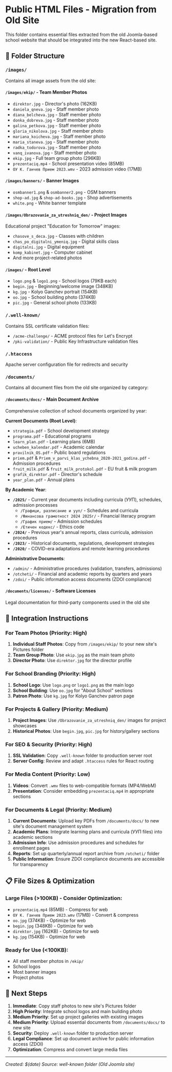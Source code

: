# Public HTML Files - Migration from Old Site

This folder contains essential files extracted from the old Joomla-based school website that should be integrated into the new React-based site.

## 📁 Folder Structure

### `/images/`
Contains all image assets from the old site:

#### `/images/ekip/` - Team Member Photos
- `direktor.jpg` - Director's photo (162KB)
- `daniela_qneva.jpg` - Staff member photo
- `diana_belcheva.jpg` - Staff member photo
- `donka_dobreva.jpg` - Staff member photo
- `galina_petkova.jpg` - Staff member photo
- `gloria_nikolova.jpg` - Staff member photo
- `mariana_koicheva.jpg` - Staff member photo
- `maria_staneva.jpg` - Staff member photo
- `radka_todorova.jpg` - Staff member photo
- `vanq_ivanova.jpg` - Staff member photo
- `ekip.jpg` - Full team group photo (296KB)
- `prezentaciq.mp4` - School presentation video (85MB)
- `ОУ К. Ганчев Прием 2023.wmv` - 2023 admission video (17MB)

#### `/images/banners/` - Banner Images
- `osmbanner1.png` & `osmbanner2.png` - OSM banners
- `shop-ad.jpg` & `shop-ad-books.jpg` - Shop advertisements
- `white.png` - White banner template

#### `/images/Obrazovanie_za_utreshniq_den/` - Project Images
Educational project "Education for Tomorrow" images:
- `chasove_s_deca.jpg` - Classes with children
- `chas_po_digitalni_ymeniq.jpg` - Digital skills class
- `digitalni.jpg` - Digital equipment
- `komp_kabinet.jpg` - Computer cabinet
- And more project-related photos

#### `/images/` - Root Level
- `logo.png` & `logo1.png` - School logos (79KB each)
- `begin.jpg` - Beginning/welcome image (348KB)
- `kg.jpg` - Kolyo Ganchev portrait (154KB)
- `oo.jpg` - School building photo (374KB)
- `pic.jpg` - General school photo (133KB)

### `/.well-known/`
Contains SSL certificate validation files:
- `/acme-challenge/` - ACME protocol files for Let's Encrypt
- `/pki-validation/` - Public Key Infrastructure validation files

### `/.htaccess`
Apache server configuration file for redirects and security

### `/documents/`
Contains all document files from the old site organized by category:

#### `/documents/docs/` - Main Document Archive
Comprehensive collection of school documents organized by year:

**Current Documents (Root Level)**:
- `strategia.pdf` - School development strategy
- `programa.pdf` - Educational programs
- `learn_plan.pdf` - Learning plans (6MB)
- `ucheben_kalendar.pdf` - Academic calendar
- `pravilnik_OS.pdf` - Public board regulations
- `priem.pdf` & `Priem_v_parvi_klas_ychebna_2020-2021_godina.pdf` - Admission procedures
- `fruit_milk.pdf` & `fruit_milk_protokol.pdf` - EU fruit & milk program
- `grafik_direktor.pdf` - Director's schedule
- `year_plan.pdf` - Annual plans

**By Academic Year**:
- **`/2025/`** - Current year documents including curricula (УУП), schedules, admission processes
  - `/Графици, разписание и ууп/` - Schedules and curricula
  - `/Финансова грамотност 2024 2025г/` - Financial literacy program
  - `/График прием/` - Admission schedules
  - `/Етичен кодекс/` - Ethics code
- **`/2024/`** - Previous year's annual reports, class curricula, admission procedures
- **`/2023/`** - Historical documents, regulations, development strategies
- **`/2020/`** - COVID-era adaptations and remote learning procedures

**Administrative Documents**:
- `/admin/` - Administrative procedures (validation, transfers, admissions)
- `/otcheti/` - Financial and academic reports by quarters and years
- `/zdoi/` - Public information access documents (ZDOI compliance)

#### `/documents/licenses/` - Software Licenses
Legal documentation for third-party components used in the old site

## 🔄 Integration Instructions

### For Team Photos (Priority: High)
1. **Individual Staff Photos**: Copy from `/images/ekip/` to your new site's Pictures folder
2. **Team Group Photo**: Use `ekip.jpg` as the main team photo
3. **Director Photo**: Use `direktor.jpg` for the director profile

### For School Branding (Priority: High)
1. **School Logo**: Use `logo.png` or `logo1.png` as the main logo
2. **School Building**: Use `oo.jpg` for "About School" sections
3. **Patron Photo**: Use `kg.jpg` for Kolyo Ganchev patron page

### For Projects & Gallery (Priority: Medium)
1. **Project Images**: Use `/Obrazovanie_za_utreshniq_den/` images for project showcases
2. **Historical Photos**: Use `begin.jpg`, `pic.jpg` for history/gallery sections

### For SEO & Security (Priority: High)
1. **SSL Validation**: Copy `.well-known` folder to production server root
2. **Server Config**: Review and adapt `.htaccess` rules for React routing

### For Media Content (Priority: Low)
1. **Videos**: Convert `.wmv` files to web-compatible formats (MP4/WebM)
2. **Presentation**: Consider embedding `prezentaciq.mp4` in appropriate sections

### For Documents & Legal (Priority: Medium)
1. **Current Documents**: Upload key PDFs from `/documents/docs/` to new site's document management system
2. **Academic Plans**: Integrate learning plans and curricula (УУП files) into academic sections
3. **Admission Info**: Use admission procedures and schedules for enrollment pages
4. **Reports**: Set up quarterly/annual report archive from `/otcheti/` folder
5. **Public Information**: Ensure ZDOI compliance documents are accessible for transparency

## 📋 File Sizes & Optimization

### Large Files (>100KB) - Consider Optimization:
- `prezentaciq.mp4` (85MB) - Compress for web
- `ОУ К. Ганчев Прием 2023.wmv` (17MB) - Convert & compress
- `oo.jpg` (374KB) - Optimize for web
- `begin.jpg` (348KB) - Optimize for web
- `direktor.jpg` (162KB) - Optimize for web
- `kg.jpg` (154KB) - Optimize for web

### Ready for Use (<100KB):
- All staff member photos in `/ekip/`
- School logos
- Most banner images
- Project photos

## 🎯 Next Steps

1. **Immediate**: Copy staff photos to new site's Pictures folder
2. **High Priority**: Integrate school logos and main building photo
3. **Medium Priority**: Set up project galleries with existing images
4. **Medium Priority**: Upload essential documents from `/documents/docs/` to new site
5. **Security**: Deploy `.well-known` folder to production server
6. **Legal Compliance**: Set up document archive for public information access (ZDOI)
7. **Optimization**: Compress and convert large media files

---

*Created: $(date)*
*Source: well-known folder (Old Joomla site)*